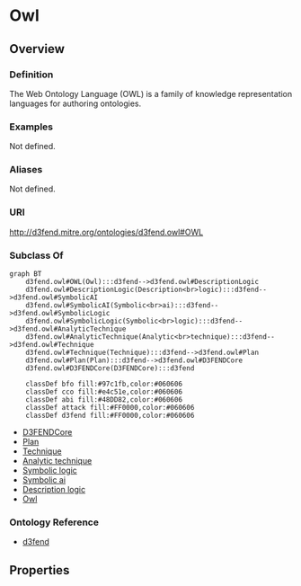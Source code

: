 # Owl

## Overview

### Definition
The Web Ontology Language (OWL) is a family of knowledge representation languages for authoring ontologies.

### Examples
Not defined.

### Aliases
Not defined.

### URI
http://d3fend.mitre.org/ontologies/d3fend.owl#OWL

### Subclass Of
```mermaid
graph BT
    d3fend.owl#OWL(Owl):::d3fend-->d3fend.owl#DescriptionLogic
    d3fend.owl#DescriptionLogic(Description<br>logic):::d3fend-->d3fend.owl#SymbolicAI
    d3fend.owl#SymbolicAI(Symbolic<br>ai):::d3fend-->d3fend.owl#SymbolicLogic
    d3fend.owl#SymbolicLogic(Symbolic<br>logic):::d3fend-->d3fend.owl#AnalyticTechnique
    d3fend.owl#AnalyticTechnique(Analytic<br>technique):::d3fend-->d3fend.owl#Technique
    d3fend.owl#Technique(Technique):::d3fend-->d3fend.owl#Plan
    d3fend.owl#Plan(Plan):::d3fend-->d3fend.owl#D3FENDCore
    d3fend.owl#D3FENDCore(D3FENDCore):::d3fend
    
    classDef bfo fill:#97c1fb,color:#060606
    classDef cco fill:#e4c51e,color:#060606
    classDef abi fill:#48DD82,color:#060606
    classDef attack fill:#FF0000,color:#060606
    classDef d3fend fill:#FF0000,color:#060606
```

- [D3FENDCore](/docs/ontology/reference/model/D3FENDCore/D3FENDCore.md)
- [Plan](/docs/ontology/reference/model/D3FENDCore/Plan/Plan.md)
- [Technique](/docs/ontology/reference/model/D3FENDCore/Plan/Technique/Technique.md)
- [Analytic technique](/docs/ontology/reference/model/D3FENDCore/Plan/Technique/Analytic%20technique/Analytic%20technique.md)
- [Symbolic logic](/docs/ontology/reference/model/D3FENDCore/Plan/Technique/Analytic%20technique/Symbolic%20logic/Symbolic%20logic.md)
- [Symbolic ai](/docs/ontology/reference/model/D3FENDCore/Plan/Technique/Analytic%20technique/Symbolic%20logic/Symbolic%20ai/Symbolic%20ai.md)
- [Description logic](/docs/ontology/reference/model/D3FENDCore/Plan/Technique/Analytic%20technique/Symbolic%20logic/Symbolic%20ai/Description%20logic/Description%20logic.md)
- [Owl](/docs/ontology/reference/model/D3FENDCore/Plan/Technique/Analytic%20technique/Symbolic%20logic/Symbolic%20ai/Description%20logic/Owl/Owl.md)


### Ontology Reference
- [d3fend](http://d3fend.mitre.org/ontologies/d3fend.owl#)

## Properties

